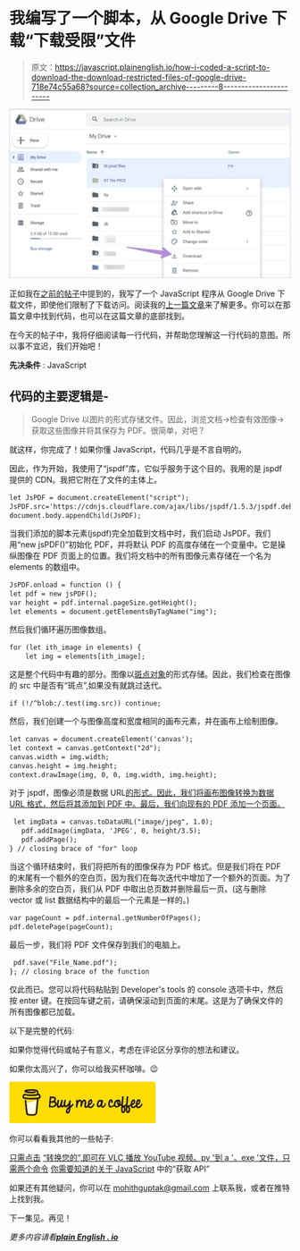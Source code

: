 # 我编写了一个脚本，从 Google Drive 下载“下载受限”文件

> 原文：<https://javascript.plainenglish.io/how-i-coded-a-script-to-download-the-download-restricted-files-of-google-drive-718e74c55a68?source=collection_archive---------8----------------------->

![](img/eabf31f67e816d53d23414b93a349219.png)

正如我在[之前的帖子](/you-can-download-the-download-restricted-files-as-pdf-google-drive-92271e28f148)中提到的，我写了一个 JavaScript 程序从 Google Drive 下载文件，即使他们限制了下载访问。阅读我的[上一篇文章](/you-can-download-the-download-restricted-files-as-pdf-google-drive-92271e28f148)来了解更多。你可以在那篇文章中找到代码，也可以在这篇文章的底部找到。

在今天的帖子中，我将仔细阅读每一行代码，并帮助您理解这一行代码的意图。所以事不宜迟，我们开始吧！

**先决条件** : JavaScript

## 代码的主要逻辑是-

> Google Drive 以图片的形式存储文件。因此，浏览文档→检查有效图像→获取这些图像并将其保存为 PDF。很简单，对吧？

就这样，你完成了！如果你懂 JavaScript，代码几乎是不言自明的。

因此，作为开始，我使用了“jspdf”库，它似乎服务于这个目的。我用的是 jspdf 提供的 CDN。我把它附在了文件的主体上。

```
let JsPDF = document.createElement("script");
JsPDF.src='https://cdnjs.cloudflare.com/ajax/libs/jspdf/1.5.3/jspdf.debug.js';
document.body.appendChild(JsPDF);
```

当我们添加的脚本元素(jspdf)完全加载到文档中时，我们启动 JsPDF。我们用“new jsPDF()”初始化 PDF，并将默认 PDF 的高度存储在一个变量中。它是操纵图像在 PDF 页面上的位置。我们将文档中的所有图像元素存储在一个名为 elements 的数组中。

```
JsPDF.onload = function () {     
let pdf = new jsPDF();      
var height = pdf.internal.pageSize.getHeight(); 
let elements = document.getElementsByTagName("img");
```

然后我们循环遍历图像数组。

```
for (let ith_image in elements) {  
    let img = elements[ith_image];
```

这是整个代码中有趣的部分。图像以[斑点对象](https://developer.mozilla.org/en-US/docs/Web/API/Blob)的形式存储。因此，我们检查在图像的 src 中是否有“斑点”,如果没有就跳过迭代。

```
if (!/^blob:/.test(img.src)) continue;
```

然后，我们创建一个与图像高度和宽度相同的画布元素，并在画布上绘制图像。

```
let canvas = document.createElement('canvas');   
let context = canvas.getContext("2d");          
canvas.width = img.width;        
canvas.height = img.height;        
context.drawImage(img, 0, 0, img.width, img.height);
```

对于 jspdf，图像必须是数据 URL[的形式。因此，我们将画布图像转换为数据 URL 格式，然后将其添加到 PDF 中。最后，我们向现有的 PDF 添加一个页面。](https://developer.mozilla.org/en-US/docs/Web/HTTP/Basics_of_HTTP/Data_URIs)

```
 let imgData = canvas.toDataURL("image/jpeg", 1.0);
   pdf.addImage(imgData, 'JPEG', 0, height/3.5);         
   pdf.addPage();
} // closing brace of "for" loop
```

当这个循环结束时，我们将把所有的图像保存为 PDF 格式。但是我们将在 PDF 的末尾有一个额外的空白页，因为我们在每次迭代中增加了一个额外的页面。为了删除多余的空白页，我们从 PDF 中取出总页数并删除最后一页。(这与删除 vector 或 list 数据结构中的最后一个元素是一样的。)

```
var pageCount = pdf.internal.getNumberOfPages();    pdf.deletePage(pageCount);
```

最后一步，我们将 PDF 文件保存到我们的电脑上。

```
 pdf.save("File_Name.pdf");
}; // closing brace of the function 
```

仅此而已。您可以将代码粘贴到 Developer's tools 的 console 选项卡中，然后按 enter 键。在按回车键之前，请确保滚动到页面的末尾。这是为了确保文件的所有图像都已加载。

以下是完整的代码:

如果你觉得代码或帖子有意义，考虑在评论区分享你的想法和建议。

如果你太高兴了，你可以给我买杯咖啡。😉

[![](img/3e2ed91ce5cc2250e760dc572b29c177.png)](https://www.buymeacoffee.com/mohithgupta)

你可以看看我其他的一些帖子:

[只需点击](https://python.plainenglish.io/play-youtube-videos-in-vlc-with-just-1-click-2baca84c03f3)
[“转换您的”,即可在 VLC 播放 YouTube 视频。py '到 a '。exe '文件，只需两个命令](https://python.plainenglish.io/convert-your-py-to-exe-with-just-2-commands-4c6cefe9af4c)
[你需要知道的关于 JavaScript](/all-you-need-to-know-about-the-fetch-api-6929930572a8) 中的“获取 API”

如果还有其他疑问，你可以在 mohithguptak@gmail.com 上联系我，或者在推特上找到我。

下一集见。再见！

*更多内容请看*[***plain English . io***](http://plainenglish.io/)